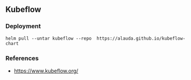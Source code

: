 ## Kubeflow

### Deployment
```
helm pull --untar kubeflow --repo  https://alauda.github.io/kubeflow-chart
```

### References
- https://www.kubeflow.org/ 
